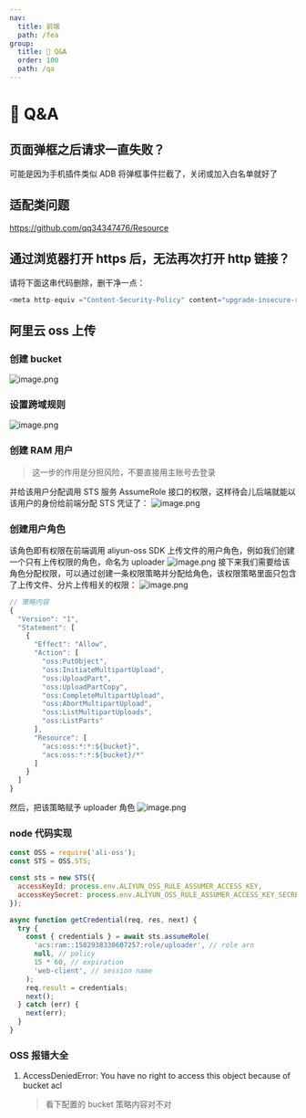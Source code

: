 ```yaml
---
nav:
  title: 前端
  path: /fea
group:
  title: 💊 Q&A
  order: 100
  path: /qa
---
```


# 💊 Q&A

## 页面弹框之后请求一直失败？

可能是因为手机插件类似 ADB 将弹框事件拦截了，关闭或加入白名单就好了

## 适配类问题

<https://github.com/qq34347476/Resource>

## 通过浏览器打开 https 后，无法再次打开 http 链接？

请将下面这串代码删除，删干净一点：

```javascript
<meta http-equiv ="Content-Security-Policy" content="upgrade-insecure-requests">
```

## 阿里云 oss 上传

### 创建 bucket

![image.png](https://cdn.nlark.com/yuque/0/2021/png/195884/1614156371487-2e7a495b-c225-4ed4-82a3-ab28f7dfa4e2.png#height=363&id=r7ZCt&margin=%5Bobject%20Object%5D&name=image.png&originHeight=726&originWidth=473&originalType=binary&ratio=1&size=187718&status=done&style=none&width=236.5)

### 设置跨域规则

![image.png](https://cdn.nlark.com/yuque/0/2021/png/195884/1614156400297-4528de9b-e249-4f15-bdd1-9ae07bf8c2df.png#height=329&id=Kws6W&margin=%5Bobject%20Object%5D&name=image.png&originHeight=657&originWidth=629&originalType=binary&ratio=1&size=62533&status=done&style=none&width=314.5)

### 创建 RAM 用户

> 这一步的作用是分担风险，不要直接用主账号去登录

并给该用户分配调用 STS 服务 AssumeRole 接口的权限，这样待会儿后端就能以该用户的身份给前端分配 STS 凭证了：
![image.png](https://cdn.nlark.com/yuque/0/2021/png/195884/1614156480237-912d579e-2e46-4738-996c-991810b0121a.png#height=280&id=GWXB4&margin=%5Bobject%20Object%5D&name=image.png&originHeight=560&originWidth=1456&originalType=binary&ratio=1&size=275868&status=done&style=none&width=728)

### 创建用户角色

该角色即有权限在前端调用 aliyun-oss SDK 上传文件的用户角色，例如我们创建一个只有上传权限的角色，命名为 uploader
![image.png](https://cdn.nlark.com/yuque/0/2021/png/195884/1614156569197-374d1b4d-87ef-4b83-b888-43e585823b57.png#height=314&id=yH483&margin=%5Bobject%20Object%5D&name=image.png&originHeight=628&originWidth=1396&originalType=binary&ratio=1&size=365279&status=done&style=none&width=698)
接下来我们需要给该角色分配权限，可以通过创建一条权限策略并分配给角色，该权限策略里面只包含了上传文件、分片上传相关的权限：
![image.png](https://cdn.nlark.com/yuque/0/2021/png/195884/1614156596778-1a1bd9f9-675d-4de8-ae9a-fe119187a138.png#height=370&id=M1KQd&margin=%5Bobject%20Object%5D&name=image.png&originHeight=740&originWidth=1382&originalType=binary&ratio=1&size=307620&status=done&style=none&width=691)

```javascript
// 策略内容
{
  "Version": "1",
  "Statement": [
    {
      "Effect": "Allow",
      "Action": [
        "oss:PutObject",
        "oss:InitiateMultipartUpload",
        "oss:UploadPart",
        "oss:UploadPartCopy",
        "oss:CompleteMultipartUpload",
        "oss:AbortMultipartUpload",
        "oss:ListMultipartUploads",
        "oss:ListParts"
      ],
      "Resource": [
        "acs:oss:*:*:${bucket}",
        "acs:oss:*:*:${bucket}/*"
      ]
    }
  ]
}
```

然后，把该策略赋予 uploader 角色
![image.png](https://cdn.nlark.com/yuque/0/2021/png/195884/1614156673094-a4029f4e-63c9-4396-b3bc-d632f4056c7a.png#height=445&id=JrO2L&margin=%5Bobject%20Object%5D&name=image.png&originHeight=890&originWidth=1390&originalType=binary&ratio=1&size=295135&status=done&style=none&width=695)

### node 代码实现

```javascript
const OSS = require('ali-oss');
const STS = OSS.STS;

const sts = new STS({
  accessKeyId: process.env.ALIYUN_OSS_RULE_ASSUMER_ACCESS_KEY,
  accessKeySecret: process.env.ALIYUN_OSS_RULE_ASSUMER_ACCESS_KEY_SECRET,
});

async function getCredential(req, res, next) {
  try {
    const { credentials } = await sts.assumeRole(
      'acs:ram::1582938330607257:role/uploader', // role arn
      null, // policy
      15 * 60, // expiration
      'web-client', // session name
    );
    req.result = credentials;
    next();
  } catch (err) {
    next(err);
  }
}
```

### OSS 报错大全

1. AccessDeniedError: You have no right to access this object because of bucket acl
   > 看下配置的 bucket 策略内容对不对
